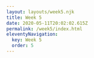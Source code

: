 ```yaml
---
layout: layouts/week5.njk
title: Week 5
date: 2020-05-11T20:02:02.615Z
permalink: /week5/index.html
eleventyNavigation:
  key: Week 5
  order: 5
---
```

